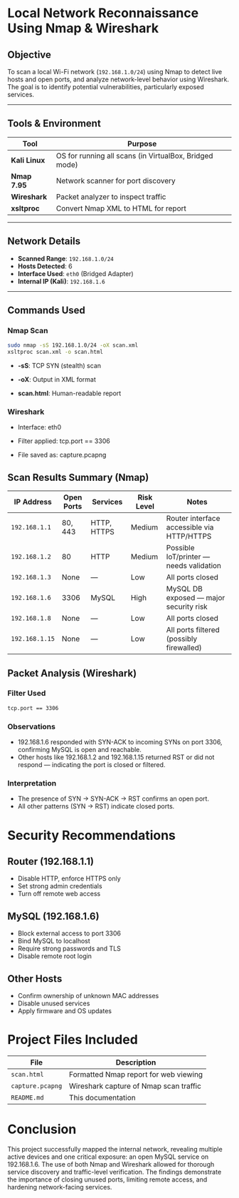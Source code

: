 # Local Network Reconnaissance Using Nmap & Wireshark

## Objective
To scan a local Wi-Fi network (`192.168.1.0/24`) using Nmap to detect live hosts and open ports, and analyze network-level behavior using Wireshark. The goal is to identify potential vulnerabilities, particularly exposed services.

---

## Tools & Environment

| Tool       | Purpose                       |
|------------|-------------------------------|
| **Kali Linux** | OS for running all scans (in VirtualBox, Bridged mode) |
| **Nmap 7.95** | Network scanner for port discovery |
| **Wireshark** | Packet analyzer to inspect traffic |
| **xsltproc** | Convert Nmap XML to HTML for report |

---

## Network Details

- **Scanned Range**: `192.168.1.0/24`
- **Hosts Detected**: 6
- **Interface Used**: `eth0` (Bridged Adapter)
- **Internal IP (Kali)**: `192.168.1.6`

---

## Commands Used

### Nmap Scan
```bash
sudo nmap -sS 192.168.1.0/24 -oX scan.xml
xsltproc scan.xml -o scan.html
```
- **-sS**: TCP SYN (stealth) scan

- **-oX**: Output in XML format

- **scan.html**: Human-readable report

### Wireshark
- Interface: eth0

- Filter applied: tcp.port == 3306

- File saved as: capture.pcapng

## Scan Results Summary (Nmap)

| IP Address     | Open Ports | Services    | Risk Level | Notes                                      |
| -------------- | ---------- | ----------- | ---------- | ------------------------------------------ |
| `192.168.1.1`  | 80, 443    | HTTP, HTTPS |  Medium  | Router interface accessible via HTTP/HTTPS |
| `192.168.1.2`  | 80         | HTTP        | Medium  | Possible IoT/printer — needs validation    |
| `192.168.1.3`  | None       | —           | Low      | All ports closed                           |
| `192.168.1.6`  | 3306       | MySQL       | High    | MySQL DB exposed — major security risk     |
| `192.168.1.8`  | None       | —           | Low      | All ports closed                           |
| `192.168.1.15` | None       | —           | Low      | All ports filtered (possibly firewalled)   |


## Packet Analysis (Wireshark)
### Filter Used
```bash
tcp.port == 3306
```
### Observations
- 192.168.1.6 responded with SYN-ACK to incoming SYNs on port 3306, confirming MySQL is open and reachable.
- Other hosts like 192.168.1.2 and 192.168.1.15 returned RST or did not respond — indicating the port is closed or filtered.

### Interpretation
- The presence of SYN → SYN-ACK → RST confirms an open port.
- All other patterns (SYN → RST) indicate closed ports.

# Security Recommendations
## Router (192.168.1.1)
- Disable HTTP, enforce HTTPS only
- Set strong admin credentials
- Turn off remote web access

## MySQL (192.168.1.6)
- Block external access to port 3306
- Bind MySQL to localhost
- Require strong passwords and TLS
- Disable remote root login

## Other Hosts
- Confirm ownership of unknown MAC addresses
- Disable unused services
- Apply firmware and OS updates

# Project Files Included
| File                  | Description                            |
| --------------------- | -------------------------------------- |
| `scan.html`           | Formatted Nmap report for web viewing  |
| `capture.pcapng`      | Wireshark capture of Nmap scan traffic |
| `README.md`           | This documentation                     |

# Conclusion
This project successfully mapped the internal network, revealing multiple active devices and one critical exposure: an open MySQL service on 192.168.1.6. The use of both Nmap and Wireshark allowed for thorough service discovery and traffic-level verification. The findings demonstrate the importance of closing unused ports, limiting remote access, and hardening network-facing services.
